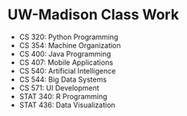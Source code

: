 # UW-Madison Class Work
- CS 320: Python Programming
- CS 354: Machine Organization
- CS 400: Java Programming
- CS 407: Mobile Applications
- CS 540: Artificial Intelligence
- CS 544: Big Data Systems
- CS 571: UI Development
- STAT 340: R Programming
- STAT 436: Data Visualization

